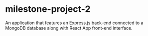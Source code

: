 # milestone-project-2
 An application that features an Express.js back-end connected to a MongoDB database along with React App front-end interface.
